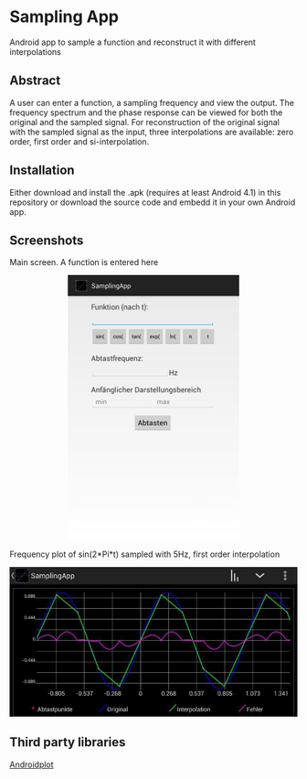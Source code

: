 # Sampling App
Android app to sample a function and reconstruct it with different interpolations

## Abstract
A user can enter a function, a sampling frequency and view the output. The frequency spectrum and
the phase response can be viewed for both the original and the sampled signal. For reconstruction of the original signal with the sampled signal as 
the input, three interpolations are available: zero order, first order and si-interpolation.

## Installation
Either download and install the .apk (requires at least Android 4.1) in this repository or download the source code and embedd it in your 
own Android app.

## Screenshots
Main screen. A function is entered here
<p align="center">
	<img src="img/screenshot1.png" width="300">
</p>

Frequency plot of sin(2\*Pi\*t) sampled with 5Hz, first order interpolation 
<p align="center">
	<img src="img/screenshot2.jpg" width="575">
</p>


## Third party libraries
[Androidplot](http://androidplot.com/)